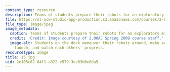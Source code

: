 ```yaml
---
content_type: resource
description: Teams of students prepare their robots for an exploratory mission.
file: https://ol-ocw-studio-app-production.s3.amazonaws.com/courses/2-00aj-exploring-sea-space-earth-fundamentals-of-engineering-design-spring-2009/2e105c6284f1a322e5793ee83b0e6da5_16.jpg
file_type: image/jpeg
image_metadata:
  caption: Teams of students prepare their robots for an exploratory mission.
  credit: 'Credit: Image courtesy of 2.00AJ Spring 2009 course staff.'
  image-alt: Students on the dock maneuver their robots around, make adjustments before
    launch, and watch each others' progress.
resourcetype: Image
title: 15.jpg
uid: 2e105c62-84f1-a322-e579-3ee83b0e6da5
---
```

